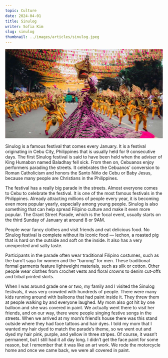 ```yaml
---
topic: Culture
date: 2024-04-01
title: Sinulog
writer: Sofia Kim
slug: sinulog
thumbnail: ../images/articles/sinulog.jpeg
---
```

![Sinulog](../images/articles/sinulog.jpeg)

Sinulog is a famous festival that comes every January. It is a festival originating in Cebu City, Philippines that is usually held for 9 consecutive days. The first Sinulog festival is said to have been held when the adviser of King Humabon named Baladhay fell sick. From then on, Cebuanos enjoy performers parading the streets. It celebrates the Cebuanos’ conversion to Roman Catholicism and honors the Santo Niño de Cebu or Baby Jesus, because many people are Christians in the Philippines. 

The festival has a really big parade in the streets. Almost everyone comes to Cebu to celebrate the festival. It is one of the most famous festivals in the Philippines. Already attracting millions of people every year, it is becoming even more popular yearly, especially among young people. Sinulog is also something that can help spread Filipino culture and make it even more popular. The Grant Street Parade, which is the focal event, usually starts on the third Sunday of January at around 8 or 9AM.

People wear fancy clothes and visit friends and eat delicious food. No Sinulog festival is complete without its iconic food — lechon, a roasted pig that is hard on the outside and soft on the inside. It also has a very unexpected and salty taste.

Participants in the parade often wear traditional Filipino costumes, such as the baro’t saya for women and the “barong” for men. These traditional formal garments feature lightweight materials, such as silk or cotton. Other people wear clothes from crochet vests and floral crowns to denim cut-offs and tribal printed skirts. 

When I was around grade one or two, my family and I visited the Sinulog festivals, it was very crowded with hundreds of people. There were many kids running around with balloons that had paint inside it. They threw them at people walking by and everyone laughed. My mom also got hit by one balloon and she was covered in paint. We actually went there to visit her friends, and on our way, there were people singing festive songs in the streets. When we arrived at my mom’s friend’s house there was this stand outside where they had face tattoos and hair dyes. I told my mom that I wanted my hair dyed to match the parade’s theme, so we went out and dyed my hair pink, purple, and yellow in three stripes. Of course, it wasn’t permanent, but I still had it all day long. I didn’t get the face paint for some reason, but I remember that it was like an art work. We rode the motorcycle home and once we came back, we were all covered in paint.